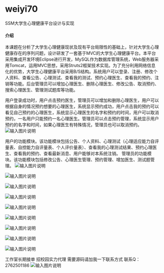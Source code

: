 # weiyi70
SSM大学生心理健康平台设计与实现

#### 介绍
本课题在分析了大学生心理健康现状及现有平台局限性的基础上，针对大学生心理健康存在的序列问题，设计研发了一套基于MVC的大学生心理健康平台。本平台采用集成开发环境Eclipse进行开发，MySQL作为数据库管理系统，Web服务器采用Tomcat，运用MVC思想，采用Struts2框架技术实现。为了充分利用网络信息化的优势，大学生心理健康平台采用B/S结构。系统用户可以登录、注册、修改个人资料、查看公告、心理测试、查看我的测试、预约心理医生、查看我的预约、注销等功能。后台管理员可以增加心理医生、删除心理医生、修改公告、取消预约、搜索心理医生、管理测试题库等功能。

用户登录成功时，用户点击预约医生，管理员可以增加和删除心理医生，用户可以根据自身的情况预约想要的心理医生，系统显示预约成功，用户点击我的预约可以看见自己预约的心理医生，系统显示心理医生的名字和预约的时间，用户可以取消预约，一名用户只能预约一名心理医生。管理员可以点击预约管理，系统显示用户预约的名字和时间，如果心理医生有特殊情况，管理员也可以取消预约。
![输入图片说明](https://images.gitee.com/uploads/images/2020/1130/215532_af5bd049_4865385.png "屏幕截图.png")

用户的功能模块。该功能模块包括公告、个人资料、心理测试（心理适应能力自评量表、自控能力自评量表、个人评价量表）、查看我的心理测试结果、预约心理医生、查看我的预约、查看最新消息、用户能够对本系统注销。
管理员的功能模块。该功能模块包括修改公告、心理医生管理、预约管理、增加医生、测试题管理。
![输入图片说明](https://images.gitee.com/uploads/images/2020/1130/215555_6daab91e_4865385.png "屏幕截图.png")

![输入图片说明](https://images.gitee.com/uploads/images/2020/1130/215609_9a1d6657_4865385.png "屏幕截图.png")

![输入图片说明](https://images.gitee.com/uploads/images/2020/1130/215616_22c39185_4865385.png "屏幕截图.png")

![输入图片说明](https://images.gitee.com/uploads/images/2020/1130/215623_bf7011db_4865385.png "屏幕截图.png")

![输入图片说明](https://images.gitee.com/uploads/images/2020/1130/215629_cc51ca69_4865385.png "屏幕截图.png")

![输入图片说明](https://images.gitee.com/uploads/images/2020/1130/215636_71a17219_4865385.png "屏幕截图.png")

![输入图片说明](https://images.gitee.com/uploads/images/2020/1130/215646_ed1b0fa2_4865385.png "屏幕截图.png")

![输入图片说明](https://images.gitee.com/uploads/images/2020/1130/215652_f6033242_4865385.png "屏幕截图.png")

![输入图片说明](https://images.gitee.com/uploads/images/2020/1130/215701_0721b42b_4865385.png "屏幕截图.png")

工作室长期接单 招校园实力代理
需要源码请加我一下联系方式
联系Q：2762501186
![输入图片说明](https://images.gitee.com/uploads/images/2020/1119/003728_cd598bb9_4865385.jpeg "微信.jpg")
